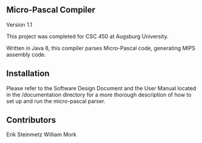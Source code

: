 ## Micro-Pascal Compiler
Version 1.1

This project was completed for CSC 450 at Augsburg University.

Written in Java 8, this compiler parses Micro-Pascal code, generating MIPS assembly code.

## Installation
Please refer to the Software Design Document and the User Manual located in the /documentation directory
for a more thorough description of how to set up and run the micro-pascal parser.

## Contributors
Erik Steinmetz
William Mork
